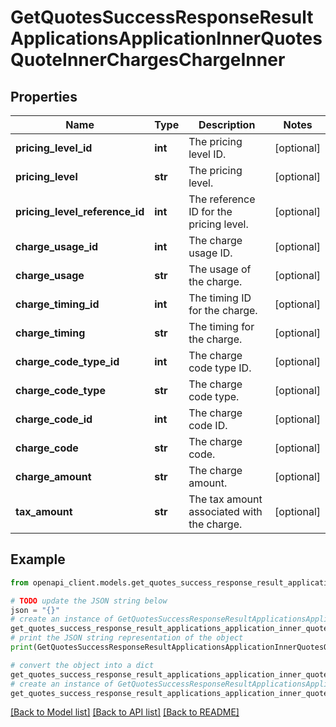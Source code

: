 # GetQuotesSuccessResponseResultApplicationsApplicationInnerQuotesQuoteInnerChargesChargeInner


## Properties

Name | Type | Description | Notes
------------ | ------------- | ------------- | -------------
**pricing_level_id** | **int** | The pricing level ID. | [optional] 
**pricing_level** | **str** | The pricing level. | [optional] 
**pricing_level_reference_id** | **int** | The reference ID for the pricing level. | [optional] 
**charge_usage_id** | **int** | The charge usage ID. | [optional] 
**charge_usage** | **str** | The usage of the charge. | [optional] 
**charge_timing_id** | **int** | The timing ID for the charge. | [optional] 
**charge_timing** | **str** | The timing for the charge. | [optional] 
**charge_code_type_id** | **int** | The charge code type ID. | [optional] 
**charge_code_type** | **str** | The charge code type. | [optional] 
**charge_code_id** | **int** | The charge code ID. | [optional] 
**charge_code** | **str** | The charge code. | [optional] 
**charge_amount** | **str** | The charge amount. | [optional] 
**tax_amount** | **str** | The tax amount associated with the charge. | [optional] 

## Example

```python
from openapi_client.models.get_quotes_success_response_result_applications_application_inner_quotes_quote_inner_charges_charge_inner import GetQuotesSuccessResponseResultApplicationsApplicationInnerQuotesQuoteInnerChargesChargeInner

# TODO update the JSON string below
json = "{}"
# create an instance of GetQuotesSuccessResponseResultApplicationsApplicationInnerQuotesQuoteInnerChargesChargeInner from a JSON string
get_quotes_success_response_result_applications_application_inner_quotes_quote_inner_charges_charge_inner_instance = GetQuotesSuccessResponseResultApplicationsApplicationInnerQuotesQuoteInnerChargesChargeInner.from_json(json)
# print the JSON string representation of the object
print(GetQuotesSuccessResponseResultApplicationsApplicationInnerQuotesQuoteInnerChargesChargeInner.to_json())

# convert the object into a dict
get_quotes_success_response_result_applications_application_inner_quotes_quote_inner_charges_charge_inner_dict = get_quotes_success_response_result_applications_application_inner_quotes_quote_inner_charges_charge_inner_instance.to_dict()
# create an instance of GetQuotesSuccessResponseResultApplicationsApplicationInnerQuotesQuoteInnerChargesChargeInner from a dict
get_quotes_success_response_result_applications_application_inner_quotes_quote_inner_charges_charge_inner_from_dict = GetQuotesSuccessResponseResultApplicationsApplicationInnerQuotesQuoteInnerChargesChargeInner.from_dict(get_quotes_success_response_result_applications_application_inner_quotes_quote_inner_charges_charge_inner_dict)
```
[[Back to Model list]](../README.md#documentation-for-models) [[Back to API list]](../README.md#documentation-for-api-endpoints) [[Back to README]](../README.md)


